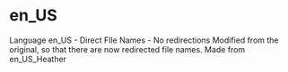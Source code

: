 # en_US
Language en_US - Direct FIle Names - No redirections
Modified from the original, so that there are now redirected file names.
Made from en_US_Heather

